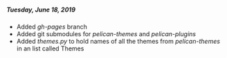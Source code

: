 ##### Tuesday, June 18, 2019
- Added *gh-pages* branch
- Added git submodules for *pelican-themes* and *pelican-plugins*
- Added *themes.py* to hold names of all the themes from *pelican-themes* in an list called Themes


